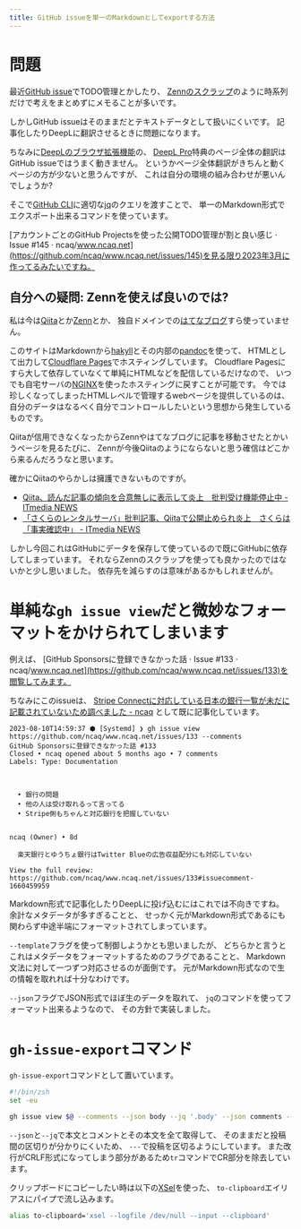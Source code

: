 ```yaml
---
title: GitHub issueを単一のMarkdownとしてexportする方法
---
```


# 問題

最近[GitHub issue](https://docs.github.com/ja/issues)でTODO管理とかしたり、
[Zennのスクラップ](https://zenn.dev/zenn/articles/about-zenn-scraps)のように時系列だけで考えをまとめずにメモることが多いです。

しかしGitHub issueはそのままだとテキストデータとして扱いにくいです。
記事化したりDeepLに翻訳させるときに問題になります。

ちなみに[DeepLのブラウザ拡張機能](https://www.deepl.com/ja/firefox-extension)の、
[DeepL Pro](https://www.deepl.com/ja/pro/)特典のページ全体の翻訳はGitHub issueではうまく動きません。
というかページ全体翻訳がきちんと動くページの方が少ないと思うんですが、
これは自分の環境の組み合わせが悪いんでしょうか?

そこで[GitHub CLI](https://cli.github.com/)に適切な[jq](https://jqlang.github.io/jq/)のクエリを渡すことで、
単一のMarkdown形式でエクスポート出来るコマンドを使っています。

[アカウントごとのGitHub Projectsを使った公開TODO管理が割と良い感じ · Issue #145 · ncaq/www.ncaq.net](https://github.com/ncaq/www.ncaq.net/issues/145)を見る限り2023年3月に作ってるみたいですね。

## 自分への疑問: Zennを使えば良いのでは?

私は今は[Qiita](https://qiita.com/)とか[Zenn](https://zenn.dev/)とか、
独自ドメインでの[はてなブログ](https://hatenablog.com/)すら使っていません。

このサイトはMarkdownから[hakyll](https://hackage.haskell.org/package/hakyll)とその内部の[pandoc](https://hackage.haskell.org/package/pandoc)を使って、
HTMLとして出力して[Cloudflare Pages](https://pages.cloudflare.com/)でホスティングしています。
Cloudflare Pagesにすら大して依存していなくて単純にHTMLなどを配信しているだけなので、
いつでも自宅サーバの[NGINX](https://www.nginx.co.jp/)を使ったホスティングに戻すことが可能です。
今では珍しくなってしまったHTMLレベルで管理するwebページを提供しているのは、
自分のデータはなるべく自分でコントロールしたいという思想から発生しているものです。

Qiitaが信用できなくなったからZennやはてなブログに記事を移動させたとかいうページを見るたびに、
Zennが今後Qiitaのようにならないと思う確信はどこから来るんだろうなと思います。

確かにQiitaのやらかしは擁護できないものですが。

* [Qiita、読んだ記事の傾向を合意無しに表示して炎上　批判受け機能停止中 - ITmedia NEWS](https://www.itmedia.co.jp/news/articles/2003/26/news087.html)
* [「さくらのレンタルサーバ」批判記事、Qiitaで公開止められ炎上　さくらは「事実確認中」 - ITmedia NEWS](https://www.itmedia.co.jp/news/articles/1912/26/news121.html)

しかし今回これはGitHubにデータを保存して使っているので既にGitHubに依存してしまっています。
それならZennのスクラップを使っても良かったのではないかと少し思いました。
依存先を減らすのは意味があるかもしれませんが。

# 単純な`gh issue view`だと微妙なフォーマットをかけられてしまいます

例えば、
[GitHub Sponsorsに登録できなかった話 · Issue #133 · ncaq/www.ncaq.net](https://github.com/ncaq/www.ncaq.net/issues/133)を閲覧してみます。

ちなみにこのissueは、
[Stripe Connectに対応している日本の銀行一覧が未だに記載されていないため調べました - ncaq](https://www.ncaq.net/2023/08/02/00/07/50/)
として既に記事化しています。

~~~console
2023-08-10T14:59:37 ⬢ [Systemd] ❯ gh issue view https://github.com/ncaq/www.ncaq.net/issues/133 --comments
GitHub Sponsorsに登録できなかった話 #133
Closed • ncaq opened about 5 months ago • 7 comments
Labels: Type: Documentation



  • 銀行の問題
  • 他の人は受け取れるって言ってる
  • Stripe側もちゃんと対応銀行を把握していない


ncaq (Owner) • 8d

  楽天銀行とゆうちょ銀行はTwitter Blueの広告収益配分にも対応していない

View the full review: https://github.com/ncaq/www.ncaq.net/issues/133#issuecomment-1660459959
~~~

Markdown形式で記事化したりDeepLに投げ込むにはこれでは不向きですね。
余計なメタデータが多すぎることと、
せっかく元がMarkdown形式であるにも関わらず中途半端にフォーマットされてしまっています。

`--template`フラグを使って制御しようかとも思いましたが、
どちらかと言うとこれはメタデータをフォーマットするためのフラグであることと、
Markdown文法に対して一つずつ対応させるのが面倒です。
元がMarkdown形式なので生の情報を取れれば十分なわけです。

`--json`フラグでJSON形式でほぼ生のデータを取れて、
`jq`のコマンドを使ってフォーマット出来るようなので、
その方針で実装しました。

# `gh-issue-export`コマンド

`gh-issue-export`コマンドとして置いています。

~~~zsh
#!/bin/zsh
set -eu

gh issue view $@ --comments --json body --jq '.body' --json comments --jq '.body, .comments.[].body|., "\n---\n"'|tr -d '\r'
~~~

`--json`と`--jq`で本文とコメントとその本文を全て取得して、
そのままだと投稿間の区切りが分かりにくいため、
`---`で投稿を区切るようにしています。
また改行がCRLF形式になってしまう部分があるため`tr`コマンドでCR部分を除去しています。

クリップボードにコピーしたい時は以下の[XSel](https://vergenet.net/~conrad/software/xsel/)を使った、
`to-clipboard`エイリアスにパイプで流し込みます。

~~~zsh
alias to-clipboard='xsel --logfile /dev/null --input --clipboard'
~~~
